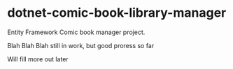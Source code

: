 # dotnet-comic-book-library-manager



Entity Framework Comic book manager project.

Blah Blah Blah still in work, but good proress so far

Will fill more out later
